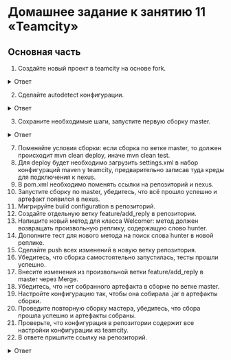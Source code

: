 # Домашнее задание к занятию 11 «Teamcity»   

## Основная часть   

1. Создайте новый проект в teamcity на основе fork.

<details>
<summary>Ответ</summary>
<br>

![Снимок экрана 2023-08-16 в 06 37 04](https://github.com/tomaevmax/devops-netology/assets/32243921/0ceee069-9120-49ff-99c3-5f9ae93748f2)   

![Снимок экрана 2023-08-16 в 06 39 44](https://github.com/tomaevmax/devops-netology/assets/32243921/f701d2f9-5301-490e-a02a-303f27819004)


</details>  

2. Сделайте autodetect конфигурации.

<details>
<summary>Ответ</summary>
<br>

![Снимок экрана 2023-08-16 в 06 41 03](https://github.com/tomaevmax/devops-netology/assets/32243921/e83d7d56-8cf4-43f6-be7a-e4a116f3c28b)

</details>  

   
3. Сохраните необходимые шаги, запустите первую сборку master.

<details>
<summary>Ответ</summary>
<br>

![Снимок экрана 2023-08-16 в 06 42 55](https://github.com/tomaevmax/devops-netology/assets/32243921/2c066c0e-fd44-4e4d-ac51-3176a174949c)

</details>  

7. Поменяйте условия сборки: если сборка по ветке master, то должен происходит mvn clean deploy, иначе mvn clean test.   
8. Для deploy будет необходимо загрузить settings.xml в набор конфигураций maven у teamcity, предварительно записав туда креды для подключения к nexus.   
9. В pom.xml необходимо поменять ссылки на репозиторий и nexus.   
10. Запустите сборку по master, убедитесь, что всё прошло успешно и артефакт появился в nexus.   
11. Мигрируйте build configuration в репозиторий.   
12. Создайте отдельную ветку feature/add_reply в репозитории.   
13. Напишите новый метод для класса Welcomer: метод должен возвращать произвольную реплику, содержащую слово hunter.   
14. Дополните тест для нового метода на поиск слова hunter в новой реплике.   
15. Сделайте push всех изменений в новую ветку репозитория.   
16. Убедитесь, что сборка самостоятельно запустилась, тесты прошли успешно.   
17. Внесите изменения из произвольной ветки feature/add_reply в master через Merge.   
18. Убедитесь, что нет собранного артефакта в сборке по ветке master.   
19. Настройте конфигурацию так, чтобы она собирала .jar в артефакты сборки.   
20. Проведите повторную сборку мастера, убедитесь, что сбора прошла успешно и артефакты собраны.   
21. Проверьте, что конфигурация в репозитории содержит все настройки конфигурации из teamcity.  
22. В ответе пришлите ссылку на репозиторий.   

<details>
<summary>Ответ</summary>
<br>

[repositary](https://github.com/tomaevmax/example-playbook)   
</details>  
